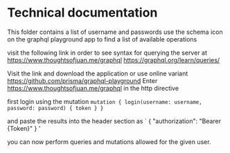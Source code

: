 # Technical documentation

This folder contains a list of username and passwords
use the schema icon on the graphql playground app to find
a list of available operations

visit the following link in order to see syntax for querying the server at https://www.thoughtsofjuan.me/graphql
https://graphql.org/learn/queries/

Visit the link and download the application or use online variant https://github.com/prisma/graphql-playground
Enter https://www.thoughtsofjuan.me/graphql in the http directive

first login using the mutation 
`
mutation {
    login(username: username, password: password) {
        token
    }
}
`

and paste the results into the header section as 
`
{
    "authorization": "Bearer {Token}"
}
'

you can now perform queries and mutations allowed for the given user.